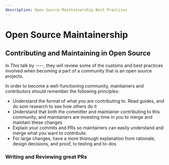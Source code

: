 ```yaml
---
description: Open Source Maintainership Best Practices
---
```


# Open Source Maintainership

## Contributing and Maintaining in Open Source
In This talk by ----, they will review some of the customs and best practices involved when becoming a part of a community that is an open source projects.




In order to become a well-functioning community, maintainers and contributors should remember the following principles:
* Understand the format of what you are contributing to. Read guides, and do som research to see how others do it
* Understand that both the committer and maintainer contributing to this community, and maintainers are investing time in you to merge and maintain these changes
* Explain your commits and PRs so maintainers can easily understand and merge what you want to contribute.
* For large changes, have a more thorough explanation from rationale, design decisions, and proof, to testing and to-dos



### Writing and Reviewing great PRs
